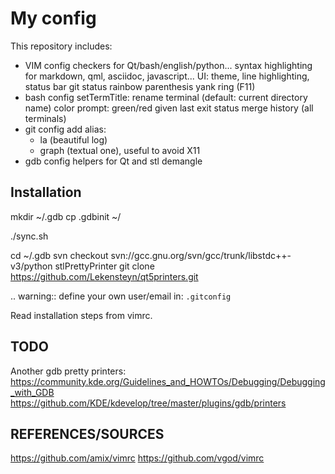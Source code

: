 My config
=========

This repository includes:
- VIM config
    checkers for Qt/bash/english/python...
    syntax highlighting for markdown, qml, asciidoc, javascript...
    UI: theme, line highlighting, status bar
    git status
    rainbow parenthesis
    yank ring (F11)
- bash config
    setTermTitle: rename terminal (default: current directory name)
    color prompt: green/red given last exit status
    merge history (all terminals)
- git config
    add alias:
    * la (beautiful log)
    * graph (textual one), useful to avoid X11
- gdb config
    helpers for Qt and stl
    demangle


Installation
------------

mkdir ~/.gdb
cp .gdbinit ~/

./sync.sh

cd ~/.gdb
svn checkout svn://gcc.gnu.org/svn/gcc/trunk/libstdc++-v3/python stlPrettyPrinter
git clone https://github.com/Lekensteyn/qt5printers.git

.. warning:: define your own user/email in:
   ``.gitconfig``

Read installation steps from vimrc.

TODO
----

Another gdb pretty printers:
https://community.kde.org/Guidelines_and_HOWTOs/Debugging/Debugging_with_GDB
https://github.com/KDE/kdevelop/tree/master/plugins/gdb/printers

REFERENCES/SOURCES
------------------

https://github.com/amix/vimrc
https://github.com/vgod/vimrc

